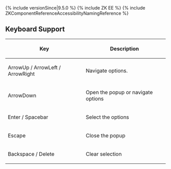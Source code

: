  {% include
versionSince\|9.5.0 %} {% include ZK EE %} {% include
ZKComponentReferenceAccessibilityNamingReference %}

## Keyboard Support

<table>
<thead>
<tr class="header">
<th><center>
<p>Key</p>
</center></th>
<th><center>
<p>Description</p>
</center></th>
</tr>
</thead>
<tbody>
<tr class="odd">
<td><p>ArrowUp / ArrowLeft / ArrowRight</p></td>
<td><p>Navigate options.</p></td>
</tr>
<tr class="even">
<td><p>ArrowDown</p></td>
<td><p>Open the popup or navigate options</p></td>
</tr>
<tr class="odd">
<td><p>Enter / Spacebar</p></td>
<td><p>Select the options</p></td>
</tr>
<tr class="even">
<td><p>Escape</p></td>
<td><p>Close the popup</p></td>
</tr>
<tr class="odd">
<td><p>Backspace / Delete</p></td>
<td><p>Clear selection</p></td>
</tr>
</tbody>
</table>
